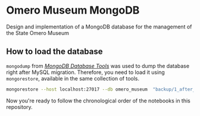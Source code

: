 # Omero Museum MongoDB
Design and implementation of a MongoDB database for the management of the State Omero Museum


## How to load the database
`mongodump` from [*MongoDB Database Tools*](https://www.mongodb.com/docs/database-tools/) was used to dump the database right after MySQL migration. Therefore, you need to load it using `mongorestore`, available in the same collection of tools.

```sh
mongorestore --host localhost:27017 --db omero_museum  "backup/1_after_migration/omero_museum"
```

Now you're ready to follow the chronological order of the notebooks in this repository.